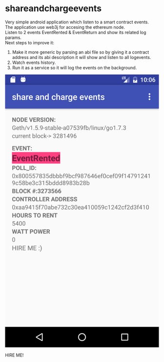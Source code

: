 # shareandchargeevents
Very simple android application which listen to a smart contract events.   
The application use web3j for accesing the ethereum node.  
Listen to 2 events EventRented & EventReturn and show its related log params.  
Next steps to improve it:  
1. Make it more generic by parsing an abi file so by giving it a contract address and its abi description it will show and listen to all logevents.   
2. Watch events history.  
3. Run it as a service so it will log the events on the background.  


![alt tag](https://github.com/orenyodfat/shareandchargeevents/blob/master/Screenshot_1488503215.png)  

HIRE ME!  
